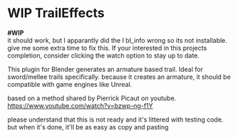 # WIP TrailEffects
**#WIP**  
it should work, but I apparantly did the I bl_info wrong so its not installable. give me some extra time to fix this.
If your interested in this projects completion, 
consider clicking the watch option to stay up to date.

This plugin for Blender generates an armature based trail. Ideal for sword/mellee trails specifically. 
because it creates an armature, it should be compatible with game engines like Unreal. 

based on a method shared by Pierrick Picaut on youtube. 
https://www.youtube.com/watch?v=bzwp-ng-f1Y

please understand that this is not ready and it's littered with testing code.
but when it's done, it'll be as easy as copy and pasting
